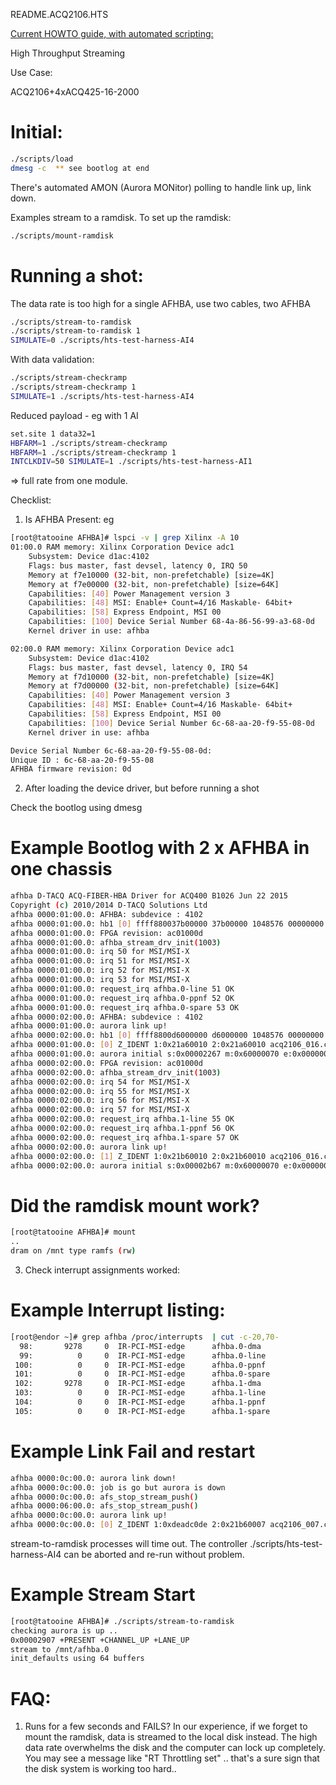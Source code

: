 README.ACQ2106.HTS

[Current HOWTO guide, with automated scripting:](https://github.com/D-TACQ/AFHBA404/releases/download/v2.7/hts_streaming_r2.pdf)

High Throughput Streaming

Use Case:

ACQ2106+4xACQ425-16-2000 

Initial:
========
```bash
./scripts/load
dmesg -c  ** see bootlog at end
```
There's automated AMON (Aurora MONitor) polling to handle link up, link down.

Examples stream to a ramdisk. To set up the ramdisk:
```bash
./scripts/mount-ramdisk
```


Running a shot:
===============

The data rate is too high for a single AFHBA, use two cables, two AFHBA
```bash
./scripts/stream-to-ramdisk
./scripts/stream-to-ramdisk 1
SIMULATE=0 ./scripts/hts-test-harness-AI4
```
With data validation:
```bash
./scripts/stream-checkramp
./scripts/stream-checkramp 1
SIMULATE=1 ./scripts/hts-test-harness-AI4
```

Reduced payload - eg with 1 AI
```bash
set.site 1 data32=1
HBFARM=1 ./scripts/stream-checkramp
HBFARM=1 ./scripts/stream-checkramp 1
INTCLKDIV=50 SIMULATE=1 ./scripts/hts-test-harness-AI1
```
=> full rate from one module. 

Checklist: 

1. Is AFHBA Present: eg

```bash
[root@tatooine AFHBA]# lspci -v | grep Xilinx -A 10
01:00.0 RAM memory: Xilinx Corporation Device adc1
	Subsystem: Device d1ac:4102
	Flags: bus master, fast devsel, latency 0, IRQ 50
	Memory at f7e10000 (32-bit, non-prefetchable) [size=4K]
	Memory at f7e00000 (32-bit, non-prefetchable) [size=64K]
	Capabilities: [40] Power Management version 3
	Capabilities: [48] MSI: Enable+ Count=4/16 Maskable- 64bit+
	Capabilities: [58] Express Endpoint, MSI 00
	Capabilities: [100] Device Serial Number 68-4a-86-56-99-a3-68-0d
	Kernel driver in use: afhba

02:00.0 RAM memory: Xilinx Corporation Device adc1
	Subsystem: Device d1ac:4102
	Flags: bus master, fast devsel, latency 0, IRQ 54
	Memory at f7d10000 (32-bit, non-prefetchable) [size=4K]
	Memory at f7d00000 (32-bit, non-prefetchable) [size=64K]
	Capabilities: [40] Power Management version 3
	Capabilities: [48] MSI: Enable+ Count=4/16 Maskable- 64bit+
	Capabilities: [58] Express Endpoint, MSI 00
	Capabilities: [100] Device Serial Number 6c-68-aa-20-f9-55-08-0d
	Kernel driver in use: afhba

Device Serial Number 6c-68-aa-20-f9-55-08-0d:
Unique ID : 6c-68-aa-20-f9-55-08
AFHBA firmware revision: 0d
```

2. After loading the device driver, but before running a shot

Check the bootlog using dmesg

Example Bootlog with 2 x AFHBA in one chassis
=============================================

```bash
afhba D-TACQ ACQ-FIBER-HBA Driver for ACQ400 B1026 Jun 22 2015
Copyright (c) 2010/2014 D-TACQ Solutions Ltd
afhba 0000:01:00.0: AFHBA: subdevice : 4102
afhba 0000:01:00.0: hb1 [0] ffff880037b00000 37b00000 1048576 00000000
afhba 0000:01:00.0: FPGA revision: ac01000d
afhba 0000:01:00.0: afhba_stream_drv_init(1003)
afhba 0000:01:00.0: irq 50 for MSI/MSI-X
afhba 0000:01:00.0: irq 51 for MSI/MSI-X
afhba 0000:01:00.0: irq 52 for MSI/MSI-X
afhba 0000:01:00.0: irq 53 for MSI/MSI-X
afhba 0000:01:00.0: request_irq afhba.0-line 51 OK
afhba 0000:01:00.0: request_irq afhba.0-ppnf 52 OK
afhba 0000:01:00.0: request_irq afhba.0-spare 53 OK
afhba 0000:02:00.0: AFHBA: subdevice : 4102
afhba 0000:01:00.0: aurora link up!
afhba 0000:02:00.0: hb1 [0] ffff8800d6000000 d6000000 1048576 00000000
afhba 0000:01:00.0: [0] Z_IDENT 1:0x21a60010 2:0x21a60010 acq2106_016.commsA
afhba 0000:01:00.0: aurora initial s:0x00002267 m:0x60000070 e:0x00000060
afhba 0000:02:00.0: FPGA revision: ac01000d
afhba 0000:02:00.0: afhba_stream_drv_init(1003)
afhba 0000:02:00.0: irq 54 for MSI/MSI-X
afhba 0000:02:00.0: irq 55 for MSI/MSI-X
afhba 0000:02:00.0: irq 56 for MSI/MSI-X
afhba 0000:02:00.0: irq 57 for MSI/MSI-X
afhba 0000:02:00.0: request_irq afhba.1-line 55 OK
afhba 0000:02:00.0: request_irq afhba.1-ppnf 56 OK
afhba 0000:02:00.0: request_irq afhba.1-spare 57 OK
afhba 0000:02:00.0: aurora link up!
afhba 0000:02:00.0: [1] Z_IDENT 1:0x21b60010 2:0x21b60010 acq2106_016.commsB
afhba 0000:02:00.0: aurora initial s:0x00002b67 m:0x60000070 e:0x00000060
```

Did the ramdisk mount work?
===========================

```bash
[root@tatooine AFHBA]# mount
..
dram on /mnt type ramfs (rw)
```


3. Check interrupt assignments worked:

Example Interrupt listing:
=========================

```bash
[root@endor ~]# grep afhba /proc/interrupts  | cut -c-20,70-
  98:       9278     0  IR-PCI-MSI-edge      afhba.0-dma
  99:          0     0  IR-PCI-MSI-edge      afhba.0-line
 100:          0     0  IR-PCI-MSI-edge      afhba.0-ppnf
 101:          0     0  IR-PCI-MSI-edge      afhba.0-spare
 102:       9278     0  IR-PCI-MSI-edge      afhba.1-dma
 103:          0     0  IR-PCI-MSI-edge      afhba.1-line
 104:          0     0  IR-PCI-MSI-edge      afhba.1-ppnf
 105:          0     0  IR-PCI-MSI-edge      afhba.1-spare
```

Example Link Fail and restart
=============================

```bash
afhba 0000:0c:00.0: aurora link down!
afhba 0000:0c:00.0: job is go but aurora is down
afhba 0000:0c:00.0: afs_stop_stream_push()
afhba 0000:06:00.0: afs_stop_stream_push()
afhba 0000:0c:00.0: aurora link up!
afhba 0000:0c:00.0: [0] Z_IDENT 1:0xdeadc0de 2:0x21b60007 acq2106_007.commsB
```
stream-to-ramdisk processes will time out. 
The controller ./scripts/hts-test-harness-AI4 can be <ctrl-C> aborted and re-run without problem.


Example Stream Start
====================

```bash
[root@tatooine AFHBA]# ./scripts/stream-to-ramdisk
checking aurora is up ..
0x00002907 +PRESENT +CHANNEL_UP +LANE_UP 
stream to /mnt/afhba.0
init_defaults using 64 buffers
```


FAQ:
===

1. Runs for a few seconds and FAILS?
In our experience, if we forget to mount the ramdisk, data is streamed to the local disk instead. The high data rate overwhelms the disk and the computer can lock up completely. You may see a message like "RT Throttling set" .. that's a sure sign that the disk system is working too hard..



